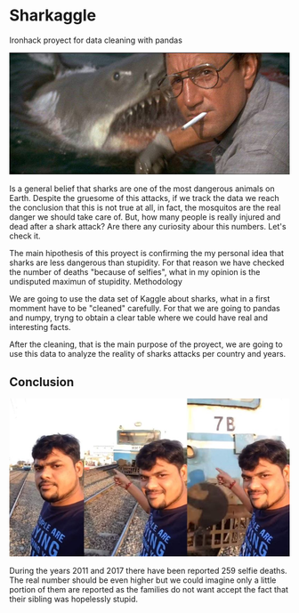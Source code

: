 # Sharkaggle

Ironhack proyect for data cleaning with pandas

![Alt text](INPUT/jaw.jpeg "jaw")


Is a general belief that sharks are one of the most dangerous animals on Earth. Despite the gruesome of this attacks, if we track the data we reach the conclusion that this is not true at all, in fact, the mosquitos are the real danger we should take care of. But, how many people is really injured and dead after a shark attack? Are there any curiosity abour this numbers. Let's check it.

The main hipothesis of this proyect is confirming the my personal idea that sharks are less dangerous than stupidity. For that reason we have checked the number of deaths "because of selfies", what in my opinion is the undisputed maximun of stupidity.
Methodology

We are going to use the data set of Kaggle about sharks, what in a first momment have to be "cleaned" carefully. For that we are going to pandas and numpy, tryng to obtain a clear table where we could have real and interesting facts.


After the cleaning, that is the main purpose of the proyect, we are going to use this data to analyze the reality of sharks attacks per country and years.

## Conclusion

![Alt text](INPUT/selfie.jpg)

During the years 2011 and 2017 there have been reported 259 selfie deaths. The real number should be even higher but we could imagine only a little portion of them are reported as the families do not want accept the fact that their sibling was hopelessly stupid.